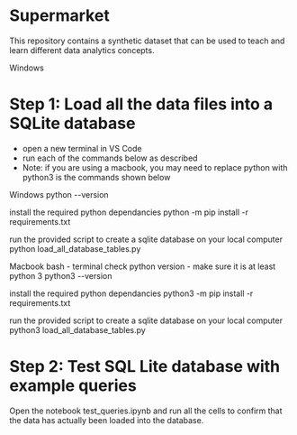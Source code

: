 # Supermarket
This repository contains a synthetic dataset that can be used to teach and learn different data analytics concepts.

Windows

# Step 1: Load all the data files into a SQLite database

- open a new terminal in VS Code
- run each of the commands below as described
- Note: if you are using a macbook, you may need to replace python with python3 is the commands shown below

Windows
python --version

install the required python dependancies
python -m pip install -r requirements.txt

run the provided script to create a sqlite database on your local computer
python load_all_database_tables.py

Macbook bash - terminal
check python version - make sure it is at least python 3
python3 --version

install the required python dependancies
python3 -m pip install -r requirements.txt

run the provided script to create a sqlite database on your local computer
python3 load_all_database_tables.py

# Step 2: Test SQL Lite database with example queries

Open the notebook test_queries.ipynb and run all the cells to confirm that the data has actually been loaded into the database.
